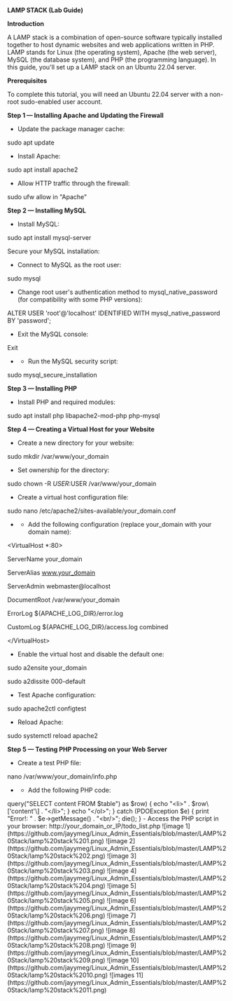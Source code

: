 **LAMP STACK (Lab Guide)**

**Introduction**

A LAMP stack is a combination of open-source software typically installed together to host dynamic websites and web applications written in PHP. LAMP stands for Linux (the operating system), Apache (the web server), MySQL (the database system), and PHP (the programming language). In this guide, you'll set up a LAMP stack on an Ubuntu 22.04 server.

**Prerequisites**

To complete this tutorial, you will need an Ubuntu 22.04 server with a non-root sudo-enabled user account.

**Step 1 — Installing Apache and Updating the Firewall**

- Update the package manager cache:

sudo apt update

- Install Apache:

sudo apt install apache2

- Allow HTTP traffic through the firewall:

sudo ufw allow in "Apache"

**Step 2 — Installing MySQL**

- Install MySQL:

sudo apt install mysql-server

Secure your MySQL installation:

- Connect to MySQL as the root user:

sudo mysql

- Change root user's authentication method to mysql_native_password (for compatibility with some PHP versions):

ALTER USER 'root'@'localhost' IDENTIFIED WITH mysql_native_password BY 'password';

- Exit the MySQL console:

Exit

- - Run the MySQL security script:

sudo mysql_secure_installation

**Step 3 — Installing PHP**

- Install PHP and required modules:

sudo apt install php libapache2-mod-php php-mysql

**Step 4 — Creating a Virtual Host for your Website**

- Create a new directory for your website:

sudo mkdir /var/www/your_domain

- Set ownership for the directory:

sudo chown -R $USER:$USER /var/www/your_domain

- Create a virtual host configuration file:

sudo nano /etc/apache2/sites-available/your_domain.conf

- - Add the following configuration (replace your_domain with your domain name):

&lt;VirtualHost \*:80&gt;

ServerName your_domain

ServerAlias www.your_domain

ServerAdmin webmaster@localhost

DocumentRoot /var/www/your_domain

ErrorLog ${APACHE_LOG_DIR}/error.log

CustomLog ${APACHE_LOG_DIR}/access.log combined

&lt;/VirtualHost&gt;

- Enable the virtual host and disable the default one:

sudo a2ensite your_domain

sudo a2dissite 000-default

- Test Apache configuration:

sudo apache2ctl configtest

- Reload Apache:

sudo systemctl reload apache2

**Step 5 — Testing PHP Processing on your Web Server**

- Create a test PHP file:

nano /var/www/your_domain/info.php

- - Add the following PHP code:

<?php

phpinfo();

- Access the PHP info page in your browser: http://server_domain_or_IP/info.php
- After confirming PHP is working, remove the info.php file:

sudo rm /var/www/your_domain/info.php

**Step 6 — Testing Database Connection from PHP (Optional)**

- Create a test database and user:
    - Access the MySQL console as root:

sudo mysql

- - Create a database and user:

CREATE DATABASE example_database;

CREATE USER 'example_user'@'%' IDENTIFIED BY 'password';

GRANT ALL ON example_database.\* TO 'example_user'@'%';

- - Exit the MySQL console:

exit

- Create a PHP script to test database connection:
    - Create a PHP file:

nano /var/www/your_domain/todo_list.php

- - Add the PHP script (replace with your user and password):

<?php

$user = "example_user";

$password = "password";

$database = "example_database";

$table = "todo_list";

try {

$db = new PDO("mysql:host=localhost;dbname=$database", $user, $password);

echo "&lt;h2&gt;TODO&lt;/h2&gt;&lt;ol&gt;";

foreach($db->query("SELECT content FROM $table") as $row) {

echo "&lt;li&gt;" . $row\['content'\] . "&lt;/li&gt;";

}

echo "&lt;/ol&gt;";

} catch (PDOException $e) {

print "Error!: " . $e->getMessage() . "&lt;br/&gt;";

die();

}

- Access the PHP script in your browser: http://your_domain_or_IP/todo_list.php




![image 1](https://github.com/jayymeg/Linux_Admin_Essentials/blob/master/LAMP%20Stack/lamp%20stack%201.png)



![image 2](https://github.com/jayymeg/Linux_Admin_Essentials/blob/master/LAMP%20Stack/lamp%20stack%202.png)



![image 3](https://github.com/jayymeg/Linux_Admin_Essentials/blob/master/LAMP%20Stack/lamp%20stack%203.png)



![image 4](https://github.com/jayymeg/Linux_Admin_Essentials/blob/master/LAMP%20Stack/lamp%20stack%204.png)



![image 5](https://github.com/jayymeg/Linux_Admin_Essentials/blob/master/LAMP%20Stack/lamp%20stack%205.png)



![image 6](https://github.com/jayymeg/Linux_Admin_Essentials/blob/master/LAMP%20Stack/lamp%20stack%206.png)



![image 7](https://github.com/jayymeg/Linux_Admin_Essentials/blob/master/LAMP%20Stack/lamp%20stack%207.png)



![image 8](https://github.com/jayymeg/Linux_Admin_Essentials/blob/master/LAMP%20Stack/lamp%20stack%208.png)



![image 9](https://github.com/jayymeg/Linux_Admin_Essentials/blob/master/LAMP%20Stack/lamp%20stack%209.png)



![image 10](https://github.com/jayymeg/Linux_Admin_Essentials/blob/master/LAMP%20Stack/lamp%20stack%2010.png)



![images 11](https://github.com/jayymeg/Linux_Admin_Essentials/blob/master/LAMP%20Stack/lamp%20stack%2011.png)
